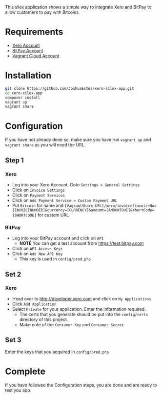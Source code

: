 This silex application shows a simple way to integrate Xero and BitPay to
allow customers to pay with Bitcoins.

# Requirements

* [Xero Account](https://www.xero.com/us/)
* [BitPay Account](https://bitpay.com/)
* [Vagrant Cloud Account](https://vagrantcloud.com/)

# Installation

```bash
git clone https://github.com/JoshuaEstes/xero-silex-app.git
cd xero-silex-app
composer install
vagrant up
vagrant share
```

# Configuration

If you have not already done so, make sure you have run `vagrant up` and
`vagrant share` as you will need the URL.

## Step 1

### Xero

* Log into your Xero Account, Goto `Settings > General Settings`
* Click on `Invoice Settings`
* Click on `Payment Services`
* Click on `Add Payment Service > Custom Payment URL`
* Put `Bitcoin` for name and `[VagrantShare URL]/xero/invoice?invoiceNo=[INVOICENUMBER]&currency=[CURRENCY]&amount=[AMOUNTDUE]&shortCode=[SHORTCODE]` for custom URL

### BitPay

* Log into your BitPay account and click on `API`
  * **NOTE** You can get a test account from https://test.bitpay.com
* Click on `API Access Keys`
* Click on `Add New API Key`
  * This key is used in `config/prod.php`

## Set 2

### Xero

* Head over to http://developer.xero.com and click on `My Applications`
* Click `Add Application`
* Select `Private` for your application. Enter the information required.
  * The certs that you generate should be put into the `config/certs` directory of this project.
  * Make note of the `Consumer Key` and `Consumer Secret`

## Set 3

Enter the keys that you acquired in `config/prod.php`

# Complete

If you have followed the Configuration steps, you are done and are ready to test
you app.

